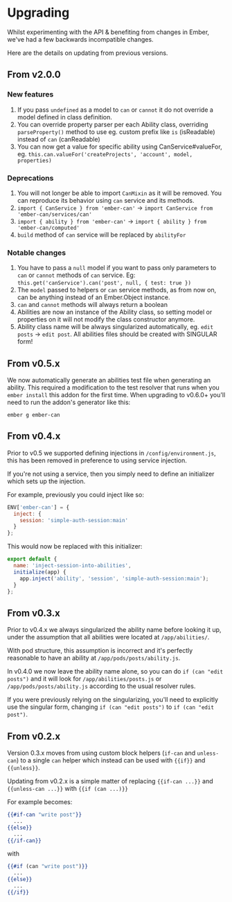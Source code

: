 # Upgrading

Whilst experimenting with the API & benefiting from changes in Ember, we've had a few backwards incompatible changes.

Here are the details on updating from previous versions.

## From v2.0.0

### New features
1. If you pass `undefined` as a model to `can` or `cannot` it do not override a model defined in class definition.
2. You can override property parser per each Ability class, overriding `parseProperty()` method to use eg. custom prefix like `is` (isReadable) instead of `can` (canReadable)
3. You can now get a value for specific ability using CanService#valueFor, eg. `this.can.valueFor('createProjects', 'account', model, properties)`

### Deprecations
1. You will not longer be able to import `CanMixin` as it will be removed. You can reproduce its behavior using `can` service and its methods.
2. `import { CanService } from 'ember-can'` -> `import CanService from 'ember-can/services/can'`
3. `import { ability } from 'ember-can'` -> `import { ability } from 'ember-can/computed'`
4. `build` method of `can` service will be replaced by `abilityFor`

### Notable changes
1. You have to pass a `null` model if you want to pass only parameters to `can` or `cannot` methods of `can` service. Eg: `this.get('canService').can('post', null, { test: true })`
2. The `model` passed to helpers or `can` service methods, as from now on, can be anything instead of an Ember.Object instance.
3. `can` and `cannot` methods will always return a boolean
4. Abilities are now an instance of the Ability class, so setting model or properties on it will not modify the class constructor anymore.
5. Ability class name will be always singularized automatically, eg. `edit posts` -> `edit post`. All abilities files should be created with SINGULAR form!

## From v0.5.x
We now automatically generate an abilities test file when generating an ability.
This required a modification to the test resolver that runs when you `ember install`
this addon for the first time. When upgrading to v0.6.0+ you'll need to run the
addon's generator like this:
```
ember g ember-can
```

## From v0.4.x

Prior to v0.5 we supported defining injections in `/config/environment.js`, this has been removed in preference
to using service injection.

If you're not using a service, then you simply need to define an initializer which sets up the injection.

For example, previously you could inject like so:

```javascript
ENV['ember-can'] = {
  inject: {
    session: 'simple-auth-session:main'
  }
};
```

This would now be replaced with this initializer:

```javascript
export default {
  name: 'inject-session-into-abilities',
  initialize(app) {
    app.inject('ability', 'session', 'simple-auth-session:main');
  }
};
```

## From v0.3.x

Prior to v0.4.x we always singularized the ability name before looking it up, under the assumption that all abilities were located at `/app/abilities/`.

With pod structure, this assumption is incorrect and it's perfectly reasonable to have an ability at `/app/pods/posts/ability.js`.

In v0.4.0 we now leave the ability name alone, so you can do `if (can "edit posts")` and it will look for `/app/abilities/posts.js` or `/app/pods/posts/ability.js` according to the usual resolver rules.

If you were previously relying on the singularizing, you'll need to explicitly use the singular form, changing `if (can "edit posts")` to `if (can "edit post")`.

## From v0.2.x

Version 0.3.x moves from using custom block helpers (`if-can` and `unless-can`)
to a single `can` helper which instead can be used with `{{if}}` and `{{unless}}`.

Updating from v0.2.x is a simple matter of replacing `{{if-can ...}}` and `{{unless-can ...}}` with `{{if (can ...)}}`

For example becomes:

```handlebars
{{#if-can "write post"}}
  ...
{{else}}
  ...
{{/if-can}}
```

with

```handlebars
{{#if (can "write post")}}
  ...
{{else}}
  ...
{{/if}}
```
